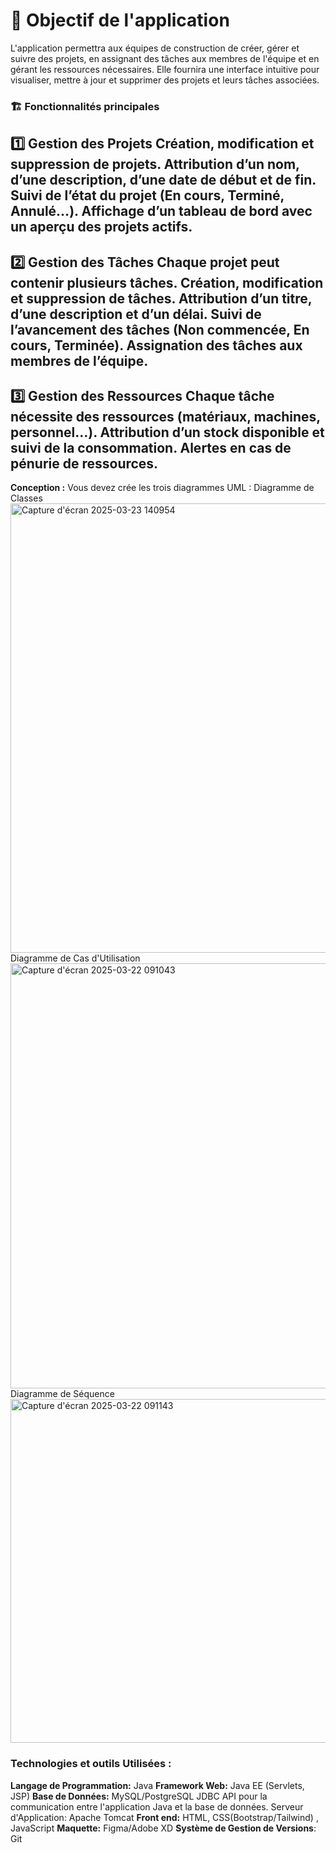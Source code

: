 
# **📌 Objectif de l'application**

L'application permettra aux équipes de construction de créer, gérer et suivre des projets, en assignant des tâches aux membres de l'équipe et en gérant les ressources nécessaires. Elle fournira une interface intuitive pour visualiser, mettre à jour et supprimer des projets et leurs tâches associées.

### **🏗️ Fonctionnalités principales**

**1️⃣ Gestion des Projets**
Création, modification et suppression de projets.
Attribution d’un nom, d’une description, d’une date de début et de fin.
Suivi de l’état du projet (En cours, Terminé, Annulé…).
Affichage d’un tableau de bord avec un aperçu des projets actifs.
--------------------------------------------------------------------------------------
**2️⃣ Gestion des Tâches**
Chaque projet peut contenir plusieurs tâches.
Création, modification et suppression de tâches.
Attribution d’un titre, d’une description et d’un délai.
Suivi de l’avancement des tâches (Non commencée, En cours, Terminée).
Assignation des tâches aux membres de l’équipe.
--------------------------------------------------------------------------------------
**3️⃣ Gestion des Ressources**
Chaque tâche nécessite des ressources (matériaux, machines, personnel…).
Attribution d’un stock disponible et suivi de la consommation.
Alertes en cas de pénurie de ressources.
---------------------------------------------------------------------------------------
**Conception :**
Vous devez crée les trois diagrammes UML 
Diagramme de Classes
<img width="719" alt="Capture d'écran 2025-03-23 140954" src="https://github.com/user-attachments/assets/5592e94e-8155-4e0c-8cd0-b8ba8a2d88dc" />
Diagramme de Cas d'Utilisation
<img width="680" alt="Capture d'écran 2025-03-22 091043" src="https://github.com/user-attachments/assets/50153c05-14b5-435d-98fe-eae4600a678c" />
Diagramme de Séquence
<img width="550" alt="Capture d'écran 2025-03-22 091143" src="https://github.com/user-attachments/assets/a06d9458-a588-451e-9fc7-af5cfbe59d23" />

### **Technologies et outils Utilisées :**

**Langage de Programmation:** Java
**Framework Web:** Java EE Servlets, JSP
**Base de Données:** MySQL/PostgreSQL
JDBC API pour la communication entre l'application Java et la base de
données.
Serveur d'Application: Apache Tomcat
**Front end:** HTML, CSSBootstrap/Tailwind) , JavaScript
**Maquette:** Figma/Adobe XD
**Système de Gestion de Versions**: Git





